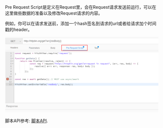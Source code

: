 Pre Request Script是定义在Request里，会在Request请求发送前运行，可以在这里做些数据的准备以及修改Request请求的内容。

例如，你可以在请求发送前，添加一个hash签名到请求的url或者给请求加个时间戳的header。

![](https://raw.githubusercontent.com/brookshi/images/master/Hitchhiker/script/script_pre_script.png)

脚本API参考: [脚本API](API-cn.md).